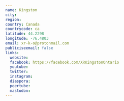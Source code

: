 ```yaml
---
name: Kingston
city:
region:
country: Canada
countrycode: ca
latitude: 44.2298
longitude: -76.4803
email: xr-k-o@protonmail.com
publiciseemail: false
links:
  website:
  facebook: https://facebook.com/XRKingstonOntario
  youtube:
  twitter:
  instagram:
  diaspora:
  peertube:
  mastodon:
---
```

